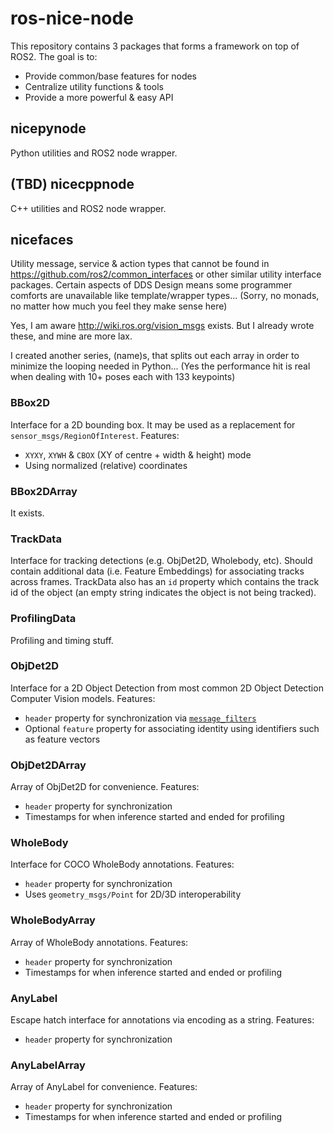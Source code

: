 # ros-nice-node

This repository contains 3 packages that forms a framework on top of ROS2. The goal is to:

- Provide common/base features for nodes
- Centralize utility functions & tools
- Provide a more powerful & easy API

## nicepynode

Python utilities and ROS2 node wrapper.

## (TBD) nicecppnode

C++ utilities and ROS2 node wrapper.

## nicefaces

Utility message, service & action types that cannot be found in <https://github.com/ros2/common_interfaces> or other similar utility interface packages. Certain aspects of DDS Design means some programmer comforts are unavailable like template/wrapper types... (Sorry, no monads, no matter how much you feel they make sense here)

Yes, I am aware <http://wiki.ros.org/vision_msgs> exists. But I already wrote these, and mine are more lax.

I created another series, (name)s, that splits out each array in order to minimize the looping needed in Python... (Yes the performance hit is real when dealing with 10+ poses each with 133 keypoints)

### BBox2D

Interface for a 2D bounding box. It may be used as a replacement for `sensor_msgs/RegionOfInterest`. Features:

- `XYXY`, `XYWH` & `CBOX` (XY of centre + width & height) mode
- Using normalized (relative) coordinates

### BBox2DArray

It exists.

### TrackData

Interface for tracking detections (e.g. ObjDet2D, Wholebody, etc). Should contain additional data (i.e. Feature Embeddings) for associating tracks across frames. TrackData also has an `id` property which contains the track id of the object (an empty string indicates the object is not being tracked).

### ProfilingData

Profiling and timing stuff.

### ObjDet2D

Interface for a 2D Object Detection from most common 2D Object Detection Computer Vision models. Features:

- `header` property for synchronization via [`message_filters`](https://github.com/ros2/message_filters)
- Optional `feature` property for associating identity using identifiers such as feature vectors

### ObjDet2DArray

Array of ObjDet2D for convenience. Features:

- `header` property for synchronization
- Timestamps for when inference started and ended for profiling

### WholeBody

Interface for COCO WholeBody annotations. Features:

- `header` property for synchronization
- Uses `geometry_msgs/Point` for 2D/3D interoperability

### WholeBodyArray

Array of WholeBody annotations. Features:

- `header` property for synchronization
- Timestamps for when inference started and ended or profiling

### AnyLabel

Escape hatch interface for annotations via encoding as a string. Features:

- `header` property for synchronization

### AnyLabelArray

Array of AnyLabel for convenience. Features:

- `header` property for synchronization
- Timestamps for when inference started and ended or profiling
